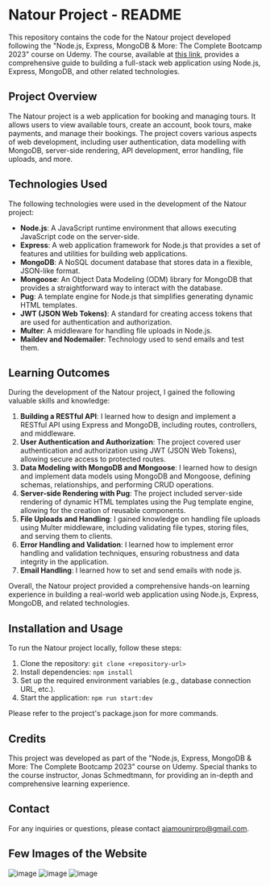 # Natour Project - README

This repository contains the code for the Natour project developed following the "Node.js, Express, MongoDB & More: The Complete Bootcamp 2023" course on Udemy. The course, available at [this link](https://www.udemy.com/course/nodejs-express-mongodb-bootcamp/), provides a comprehensive guide to building a full-stack web application using Node.js, Express, MongoDB, and other related technologies.

## Project Overview

The Natour project is a web application for booking and managing tours. It allows users to view available tours, create an account, book tours, make payments, and manage their bookings. The project covers various aspects of web development, including user authentication, data modelling with MongoDB, server-side rendering, API development, error handling, file uploads, and more.

## Technologies Used

The following technologies were used in the development of the Natour project:

- **Node.js**: A JavaScript runtime environment that allows executing JavaScript code on the server-side.
- **Express**: A web application framework for Node.js that provides a set of features and utilities for building web applications.
- **MongoDB**: A NoSQL document database that stores data in a flexible, JSON-like format.
- **Mongoose**: An Object Data Modeling (ODM) library for MongoDB that provides a straightforward way to interact with the database.
- **Pug**: A template engine for Node.js that simplifies generating dynamic HTML templates.
- **JWT (JSON Web Tokens)**: A standard for creating access tokens that are used for authentication and authorization.
- **Multer**: A middleware for handling file uploads in Node.js.
- **Maildev and Nodemailer**: Technology used to send emails and test them.

## Learning Outcomes

During the development of the Natour project, I gained the following valuable skills and knowledge:

1.  **Building a RESTful API**: I learned how to design and implement a RESTful API using Express and MongoDB, including routes, controllers, and middleware.
2.  **User Authentication and Authorization**: The project covered user authentication and authorization using JWT (JSON Web Tokens), allowing secure access to protected routes.
3.  **Data Modeling with MongoDB and Mongoose**: I learned how to design and implement data models using MongoDB and Mongoose, defining schemas, relationships, and performing CRUD operations.
4.  **Server-side Rendering with Pug**: The project included server-side rendering of dynamic HTML templates using the Pug template engine, allowing for the creation of reusable components.
5.  **File Uploads and Handling**: I gained knowledge on handling file uploads using Multer middleware, including validating file types, storing files, and serving them to clients.
6.  **Error Handling and Validation**: I learned how to implement error handling and validation techniques, ensuring robustness and data integrity in the application.
7.  **Email Handling**: I learned how to set and send emails with node js.

Overall, the Natour project provided a comprehensive hands-on learning experience in building a real-world web application using Node.js, Express, MongoDB, and related technologies.

## Installation and Usage

To run the Natour project locally, follow these steps:

1.  Clone the repository: `git clone <repository-url>`
2.  Install dependencies: `npm install`
3.  Set up the required environment variables (e.g., database connection URL, etc.).
4.  Start the application: `npm run start:dev`

Please refer to the project's package.json for more commands.

## Credits

This project was developed as part of the "Node.js, Express, MongoDB & More: The Complete Bootcamp 2023" course on Udemy. Special thanks to the course instructor, Jonas Schmedtmann, for providing an in-depth and comprehensive learning experience.

## Contact

For any inquiries or questions, please contact aiamounirpro@gmail.com.

## Few Images of the Website

![image](https://github.com/MounirAia/BackendUdemyCourse/assets/86434940/4c88ea5f-40b7-4711-a927-0f7e65cc8c02)
![image](https://github.com/MounirAia/BackendUdemyCourse/assets/86434940/189933c1-9807-4a9b-8205-20f95a1f9a1b)
![image](https://github.com/MounirAia/BackendUdemyCourse/assets/86434940/2e389baa-2acf-4f6e-8dd8-7d8183ebf5f5)


